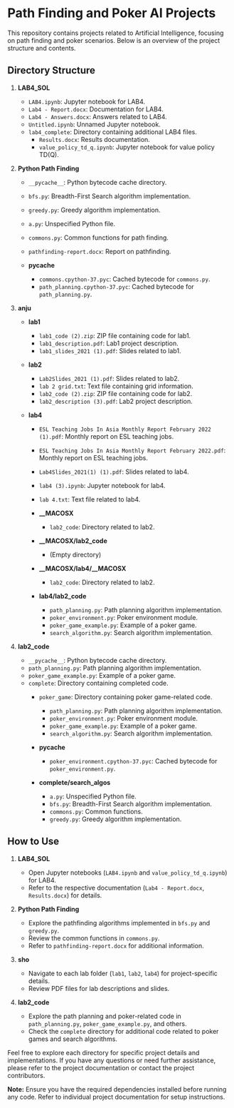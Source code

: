 # Path Finding and Poker AI Projects

This repository contains projects related to Artificial Intelligence, focusing on path finding and poker scenarios. Below is an overview of the project structure and contents.

## Directory Structure

1. **LAB4_SOL**
   - `LAB4.ipynb`: Jupyter notebook for LAB4.
   - `Lab4 - Report.docx`: Documentation for LAB4.
   - `Lab4 - Answers.docx`: Answers related to LAB4.
   - `Untitled.ipynb`: Unnamed Jupyter notebook.
   - `lab4_complete`: Directory containing additional LAB4 files.
     - `Results.docx`: Results documentation.
     - `value_policy_td_q.ipynb`: Jupyter notebook for value policy TD(Q).

2. **Python Path Finding**
   - `__pycache__`: Python bytecode cache directory.
   - `bfs.py`: Breadth-First Search algorithm implementation.
   - `greedy.py`: Greedy algorithm implementation.
   - `a.py`: Unspecified Python file.
   - `commons.py`: Common functions for path finding.
   - `pathfinding-report.docx`: Report on pathfinding.

   - **__pycache__**
     - `commons.cpython-37.pyc`: Cached bytecode for `commons.py`.
     - `path_planning.cpython-37.pyc`: Cached bytecode for `path_planning.py`.

3. **anju**
   - **lab1**
     - `lab1_code (2).zip`: ZIP file containing code for lab1.
     - `lab1_description.pdf`: Lab1 project description.
     - `lab1_slides_2021 (1).pdf`: Slides related to lab1.

   - **lab2**
     - `Lab2Slides_2021 (1).pdf`: Slides related to lab2.
     - `lab 2 grid.txt`: Text file containing grid information.
     - `lab2_code (2).zip`: ZIP file containing code for lab2.
     - `lab2_description (3).pdf`: Lab2 project description.

   - **lab4**
     - `ESL Teaching Jobs In Asia Monthly Report February 2022 (1).pdf`: Monthly report on ESL teaching jobs.
     - `ESL Teaching Jobs In Asia Monthly Report February 2022.pdf`: Monthly report on ESL teaching jobs.
     - `Lab4Slides_2021(1) (1).pdf`: Slides related to lab4.
     - `lab4 (3).ipynb`: Jupyter notebook for lab4.
     - `lab 4.txt`: Text file related to lab4.

     - **__MACOSX**
       - `lab2_code`: Directory related to lab2.

     - **__MACOSX/lab2_code**
       - (Empty directory)

     - **__MACOSX/lab4/__MACOSX**
       - `lab2_code`: Directory related to lab2.

     - **lab4/lab2_code**
       - `path_planning.py`: Path planning algorithm implementation.
       - `poker_environment.py`: Poker environment module.
       - `poker_game_example.py`: Example of a poker game.
       - `search_algorithm.py`: Search algorithm implementation.

4. **lab2_code**
   - `__pycache__`: Python bytecode cache directory.
   - `path_planning.py`: Path planning algorithm implementation.
   - `poker_game_example.py`: Example of a poker game.
   - `complete`: Directory containing completed code.
     - `poker_game`: Directory containing poker game-related code.
       - `path_planning.py`: Path planning algorithm implementation.
       - `poker_environment.py`: Poker environment module.
       - `poker_game_example.py`: Example of a poker game.
       - `search_algorithm.py`: Search algorithm implementation.

     - **__pycache__**
       - `poker_environment.cpython-37.pyc`: Cached bytecode for `poker_environment.py`.

     - **complete/search_algos**
       - `a.py`: Unspecified Python file.
       - `bfs.py`: Breadth-First Search algorithm implementation.
       - `commons.py`: Common functions.
       - `greedy.py`: Greedy algorithm implementation.

## How to Use

1. **LAB4_SOL**
   - Open Jupyter notebooks (`LAB4.ipynb` and `value_policy_td_q.ipynb`) for LAB4.
   - Refer to the respective documentation (`Lab4 - Report.docx`, `Results.docx`) for details.

2. **Python Path Finding**
   - Explore the pathfinding algorithms implemented in `bfs.py` and `greedy.py`.
   - Review the common functions in `commons.py`.
   - Refer to `pathfinding-report.docx` for additional information.

3. **sho**
   - Navigate to each lab folder (`lab1`, `lab2`, `lab4`) for project-specific details.
   - Review PDF files for lab descriptions and slides.

4. **lab2_code**
   - Explore the path planning and poker-related code in `path_planning.py`, `poker_game_example.py`, and others.
   - Check the `complete` directory for additional code related to poker games and search algorithms.

Feel free to explore each directory for specific project details and implementations. If you have any questions or need further assistance, please refer to the project documentation or contact the project contributors.

**Note:** Ensure you have the required dependencies installed before running any code. Refer to individual project documentation for setup instructions.